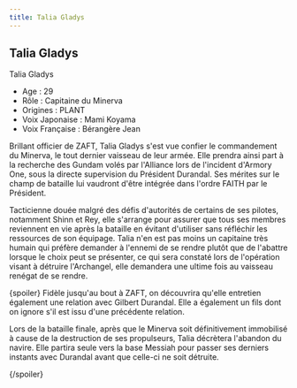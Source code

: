 ```yaml
---
title: Talia Gladys
---
```


Talia Gladys
------------

Talia Gladys  
  
- Age : 29  
- Rôle : Capitaine du Minerva  
- Origines : PLANT  
- Voix Japonaise : Mami Koyama  
- Voix Française : Bérangère Jean


Brillant officier de ZAFT, Talia Gladys s'est vue confier le commandement du Minerva, le tout dernier vaisseau de leur armée. Elle prendra ainsi part à la recherche des Gundam volés par l'Alliance lors de l'incident d'Armory One, sous la directe supervision du Président Durandal. Ses mérites sur le champ de bataille lui vaudront d'être intégrée dans l'ordre FAITH par le Président.


Tacticienne douée malgré des défis d'autorités de certains de ses pilotes, notamment Shinn et Rey, elle s'arrange pour assurer que tous ses membres reviennent en vie après la bataille en évitant d'utiliser sans réfléchir les ressources de son équipage. Talia n'en est pas moins un capitaine très humain qui préfère demander à l'ennemi de se rendre plutôt que de l'abattre lorsque le choix peut se présenter, ce qui sera constaté lors de l'opération visant à détruire l'Archangel, elle demandera une ultime fois au vaisseau renégat de se rendre.


{spoiler}
Fidèle jusqu'au bout à ZAFT, on découvrira qu'elle entretien également une relation avec Gilbert Durandal. Elle a également un fils dont on ignore s'il est issu d'une précédente relation.


Lors de la bataille finale, après que le Minerva soit définitivement immobilisé à cause de la destruction de ses propulseurs, Talia décrètera l'abandon du navire. Elle partira seule vers la base Messiah pour passer ses derniers instants avec Durandal avant que celle-ci ne soit détruite.


{/spoiler}